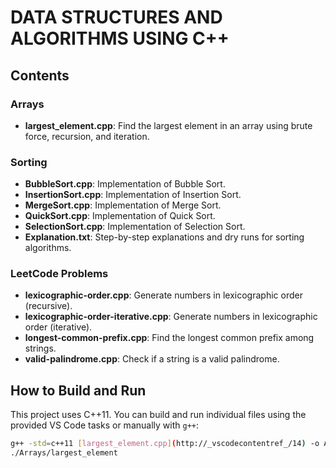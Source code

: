 # DATA STRUCTURES AND ALGORITHMS USING C++

## Contents

### Arrays
- **largest_element.cpp**: Find the largest element in an array using brute force, recursion, and iteration.

### Sorting
- **BubbleSort.cpp**: Implementation of Bubble Sort.
- **InsertionSort.cpp**: Implementation of Insertion Sort.
- **MergeSort.cpp**: Implementation of Merge Sort.
- **QuickSort.cpp**: Implementation of Quick Sort.
- **SelectionSort.cpp**: Implementation of Selection Sort.
- **Explanation.txt**: Step-by-step explanations and dry runs for sorting algorithms.

### LeetCode Problems
- **lexicographic-order.cpp**: Generate numbers in lexicographic order (recursive).
- **lexicographic-order-iterative.cpp**: Generate numbers in lexicographic order (iterative).
- **longest-common-prefix.cpp**: Find the longest common prefix among strings.
- **valid-palindrome.cpp**: Check if a string is a valid palindrome.

## How to Build and Run

This project uses C++11. You can build and run individual files using the provided VS Code tasks or manually with `g++`:

```sh
g++ -std=c++11 [largest_element.cpp](http://_vscodecontentref_/14) -o Arrays/largest_element
./Arrays/largest_element

